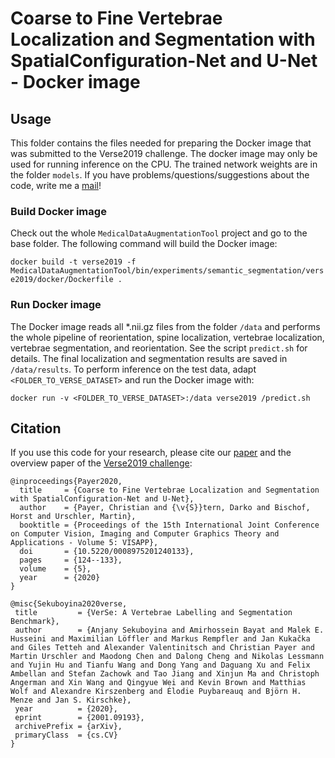 # Coarse to Fine Vertebrae Localization and Segmentation with SpatialConfiguration-Net and U-Net - Docker image

## Usage
This folder contains the files needed for preparing the Docker image that was submitted to the Verse2019 challenge. The docker image may only be used for running inference on the CPU. The trained network weights are in the folder `models`.
If you have problems/questions/suggestions about the code, write me a [mail](mailto:christian.payer@gmx.net)!

### Build Docker image
Check out the whole `MedicalDataAugmentationTool` project and go to the base folder. The following command will build the Docker image:

`docker build -t verse2019 -f MedicalDataAugmentationTool/bin/experiments/semantic_segmentation/verse2019/docker/Dockerfile .`

### Run Docker image
The Docker image reads all *.nii.gz files from the folder `/data` and performs the whole pipeline of reorientation, spine localization, vertebrae localization, vertebrae segmentation, and reorientation. See the script `predict.sh` for details. The final localization and segmentation results are saved in `/data/results`. To perform inference on the test data, adapt `<FOLDER_TO_VERSE_DATASET>` and run the Docker image with:

`docker run -v <FOLDER_TO_VERSE_DATASET>:/data verse2019 /predict.sh`

## Citation
If you use this code for your research, please cite our [paper](https://doi.org/10.5220/0008975201240133) and the overview paper of the [Verse2019 challenge](https://arxiv.org/abs/2001.09193):

```
@inproceedings{Payer2020,
  title     = {Coarse to Fine Vertebrae Localization and Segmentation with SpatialConfiguration-Net and U-Net},
  author    = {Payer, Christian and {\v{S}}tern, Darko and Bischof, Horst and Urschler, Martin},
  booktitle = {Proceedings of the 15th International Joint Conference on Computer Vision, Imaging and Computer Graphics Theory and Applications - Volume 5: VISAPP},
  doi       = {10.5220/0008975201240133},
  pages     = {124--133},
  volume    = {5},
  year      = {2020}
}
```

```
@misc{Sekuboyina2020verse,
 title         = {VerSe: A Vertebrae Labelling and Segmentation Benchmark},
 author        = {Anjany Sekuboyina and Amirhossein Bayat and Malek E. Husseini and Maximilian Löffler and Markus Rempfler and Jan Kukačka and Giles Tetteh and Alexander Valentinitsch and Christian Payer and Martin Urschler and Maodong Chen and Dalong Cheng and Nikolas Lessmann and Yujin Hu and Tianfu Wang and Dong Yang and Daguang Xu and Felix Ambellan and Stefan Zachowk and Tao Jiang and Xinjun Ma and Christoph Angerman and Xin Wang and Qingyue Wei and Kevin Brown and Matthias Wolf and Alexandre Kirszenberg and Élodie Puybareauq and Björn H. Menze and Jan S. Kirschke},
 year          = {2020},
 eprint        = {2001.09193},
 archivePrefix = {arXiv},
 primaryClass  = {cs.CV}
}
```
